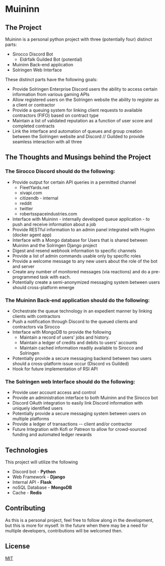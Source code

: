 # Muininn

## The Project
Muininn is a personal python project with three (potentially four) distinct parts:

* Sirocco Discord Bot
  * Eldrfalk Guilded Bot (potential)
* Muininn Back-end application
* Solringen Web Interface
  
These distinct parts have the following goals:
* Provide Solringen Enterprise Discord users the ability to access certain information from various gaming APIs
* Allow registered users on the Solringen website the ability to register as a client or contractor
* Provide a queuing system for linking client requests to available contractors (FIFO) based on contract type
* Maintain a list of validated reputation as a function of user score and completed contracts
* Link the interface and automation of queues and group creation between the Solringen website and Discord // Guilded to provide seamless interaction with all three

## The Thoughts and Musings behind the Project

### The Sirocco Discord should do the following:
* Provide output for certain API queries in a permitted channel
    - FleetYards.net
    - xivapi.com
    - citizendb - internal
    - reddit
    - twitter
    - robertsspaceindustries.com
* Interface with Muininn - internally developed queue application - to push and receive information about a job
* Provide RESTful information to an admin panel integrated with Huginn (docker agent app)
* Interface with a Mongo database for Users that is shared between Muininn and the Solringen Django project
* Digest and resend webhook information to specific channels
* Provide a list of admin commands usable only by specific roles
* Provide a welcome message to any new users about the role of the bot and server
* Create any number of monitored messages (via reactions) and do a pre-programmed task with each.
* Potentially create a semi-anonymized messaging system between users should cross-platform emerge

### The Muininn Back-end application should do the following:

* Orchestrate the queue technology in an expedient manner by linking clients with contractors
* Push a notification through Discord to the queued clients and contractors via Sirocco 
* Interface with MongoDB to provide the following
  * Maintain a record of users' jobs and history.
  * Maintain a ledger of credits and debits to users' accounts
  * Maintain cached information readily available to Sirocco and Solringen
* Potentially provide a secure messaging backend between two users should a cross-platform issue occur (Discord vs Guilded)
* Hook for future implementation of RSI API

### The Solringen web Interface should do the following:

* Provide user account access and control
* Provide an administration interface to both Muininn and the Sirocco bot
* Discord OAuth integration to easily link Discord information with uniquely identified users
* Potentially provide a secure messaging system between users on multiple platforms
* Provide a ledger of transactions -- client and/or contractor
* Future Integration with Kofi or Patreon to allow for crowd-sourced funding and automated ledger rewards

## Technologies

This project will utilize the following
* Discord bot - **Python**
* Web Framework - **Django**
* Internal API - **Flask**
* noSQL Database - **MongoDB**
* Cache - **Redis**

## Contributing

As this is a personal project, feel free to follow along in the development, but this is more for myself.  In the future when there may be a need for multiple developers, contributions will be welcomed then.

## License
[MIT](https://choosealicense.com/licenses/mit/)